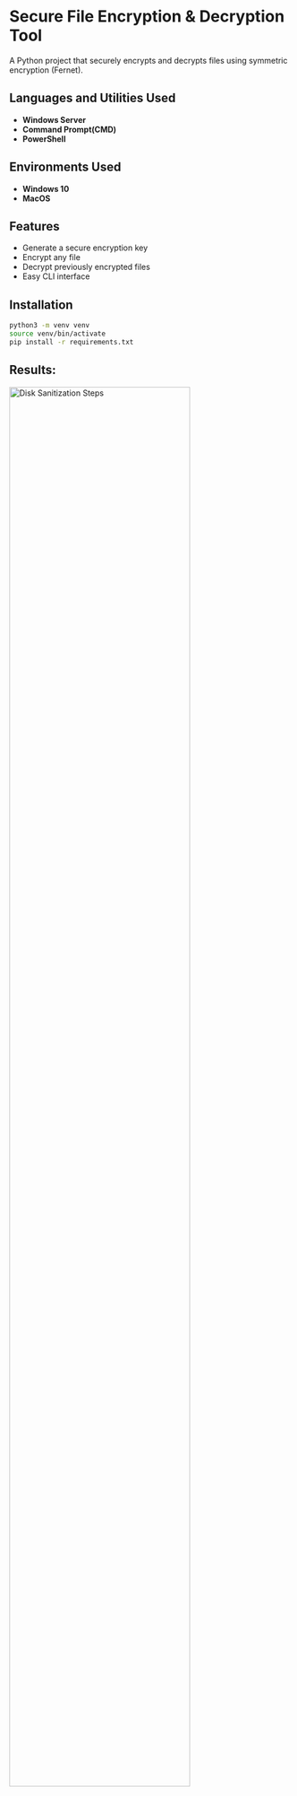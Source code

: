 # Secure File Encryption & Decryption Tool

A Python project that securely encrypts and decrypts files using symmetric encryption (Fernet).

<h2>Languages and Utilities Used</h2>
 
- <b>Windows Server</b>
- <b>Command Prompt(CMD)</b>
- <b>PowerShell</b> 


<h2>Environments Used </h2>

- <b>Windows 10</b>
- <b>MacOS</b> 
## Features
- Generate a secure encryption key
- Encrypt any file
- Decrypt previously encrypted files
- Easy CLI interface

## Installation
```bash
python3 -m venv venv
source venv/bin/activate
pip install -r requirements.txt

```


## Results:
<img src="https://i.imgur.com/jDEn3gC.png" height="80%" width="80%" alt="Disk Sanitization Steps"/>
<br />


